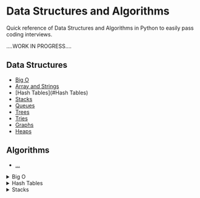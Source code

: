 # Data Structures and Algorithms
Quick reference of Data Structures and Algorithms in Python to easily pass coding interviews.

....WORK IN PROGRESS....

## Data Structures
 - [Big O]()
 - [Array and Strings]()
 - [Hash Tables](#Hash Tables)
 - [Stacks](#Stacks)
 - [Queues]()
 - [Trees]()
 - [Tries]()
 - [Graphs]()
 - [Heaps]()

## Algorithms
 - [...]()


<details>
<summary>Big O</summary>
<img src="https://github.com/ivaste/Algorithms/blob/master/BigO_Algorithms.JPG"/>
<img src="https://github.com/ivaste/Algorithms/blob/master/BigO_Sort.JPG" max/>

</details>


<details><summary>Hash Tables</summary>
....
blablabla
</details>

<details><summary>Stacks</summary>
.....


</details>
